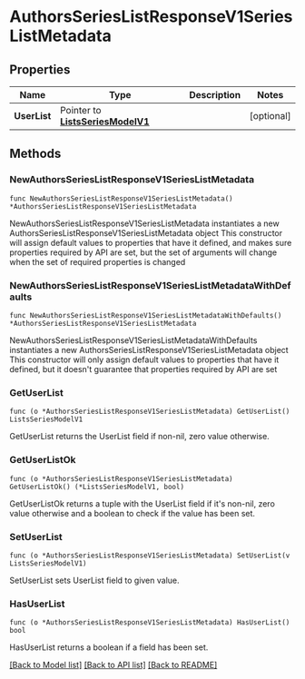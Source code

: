 # AuthorsSeriesListResponseV1SeriesListMetadata

## Properties

Name | Type | Description | Notes
------------ | ------------- | ------------- | -------------
**UserList** | Pointer to [**ListsSeriesModelV1**](ListsSeriesModelV1.md) |  | [optional] 

## Methods

### NewAuthorsSeriesListResponseV1SeriesListMetadata

`func NewAuthorsSeriesListResponseV1SeriesListMetadata() *AuthorsSeriesListResponseV1SeriesListMetadata`

NewAuthorsSeriesListResponseV1SeriesListMetadata instantiates a new AuthorsSeriesListResponseV1SeriesListMetadata object
This constructor will assign default values to properties that have it defined,
and makes sure properties required by API are set, but the set of arguments
will change when the set of required properties is changed

### NewAuthorsSeriesListResponseV1SeriesListMetadataWithDefaults

`func NewAuthorsSeriesListResponseV1SeriesListMetadataWithDefaults() *AuthorsSeriesListResponseV1SeriesListMetadata`

NewAuthorsSeriesListResponseV1SeriesListMetadataWithDefaults instantiates a new AuthorsSeriesListResponseV1SeriesListMetadata object
This constructor will only assign default values to properties that have it defined,
but it doesn't guarantee that properties required by API are set

### GetUserList

`func (o *AuthorsSeriesListResponseV1SeriesListMetadata) GetUserList() ListsSeriesModelV1`

GetUserList returns the UserList field if non-nil, zero value otherwise.

### GetUserListOk

`func (o *AuthorsSeriesListResponseV1SeriesListMetadata) GetUserListOk() (*ListsSeriesModelV1, bool)`

GetUserListOk returns a tuple with the UserList field if it's non-nil, zero value otherwise
and a boolean to check if the value has been set.

### SetUserList

`func (o *AuthorsSeriesListResponseV1SeriesListMetadata) SetUserList(v ListsSeriesModelV1)`

SetUserList sets UserList field to given value.

### HasUserList

`func (o *AuthorsSeriesListResponseV1SeriesListMetadata) HasUserList() bool`

HasUserList returns a boolean if a field has been set.


[[Back to Model list]](../README.md#documentation-for-models) [[Back to API list]](../README.md#documentation-for-api-endpoints) [[Back to README]](../README.md)


